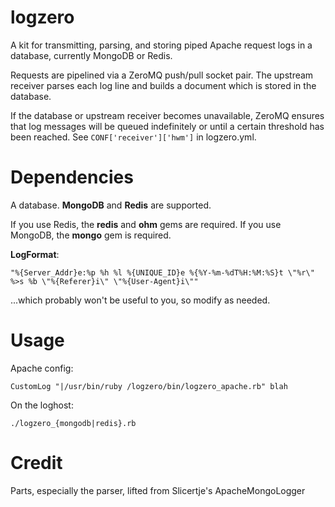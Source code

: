 logzero
==============

A kit for transmitting, parsing, and storing piped Apache request logs in a database, currently MongoDB or Redis.

Requests are pipelined via a ZeroMQ push/pull socket pair.  The upstream receiver parses each log line and builds a document which is stored in the database.

If the database or upstream receiver becomes unavailable, ZeroMQ ensures that log messages will be queued indefinitely or until a certain threshold has been reached.
See ``` CONF['receiver']['hwm'] ``` in logzero.yml. 
 
Dependencies
==============
 
A database.  __MongoDB__ and __Redis__ are supported.

If you use Redis, the __redis__ and __ohm__ gems are required.
If you use MongoDB, the __mongo__ gem is required.
 
__LogFormat__:

```
"%{Server_Addr}e:%p %h %l %{UNIQUE_ID}e %{%Y-%m-%dT%H:%M:%S}t \"%r\" %>s %b \"%{Referer}i\" \"%{User-Agent}i\""
```
...which probably won't be useful to you, so modify as needed. 
 
Usage
==============

Apache config:

```
CustomLog "|/usr/bin/ruby /logzero/bin/logzero_apache.rb" blah
```

On the loghost:

```
./logzero_{mongodb|redis}.rb
```

Credit
==============

Parts, especially the parser, lifted from Slicertje's ApacheMongoLogger
